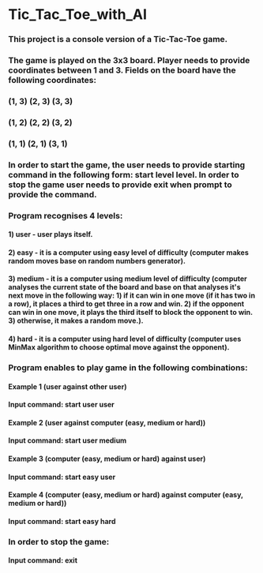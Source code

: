 # Tic_Tac_Toe_with_AI

### This project is a console version of a Tic-Tac-Toe game.
### The game is played on the 3x3 board. Player needs to provide coordinates between 1 and 3. Fields on the board have the following coordinates:
### (1, 3) (2, 3) (3, 3)
### (1, 2) (2, 2) (3, 2)
### (1, 1) (2, 1) (3, 1)

### In order to start the game, the user needs to provide starting command in the following form: start level level. In order to stop the game user needs to provide exit when prompt to provide the command.
### Program recognises 4 levels:
#### 1) user - user plays itself.
#### 2) easy - it is a computer using easy level of difficulty (computer makes random moves base on random numbers generator).
#### 3) medium - it is a computer using medium level of difficulty (computer analyses the current state of the board and base on that analyses it's next move in the following way: 1) if it can win in one move (if it has two in a row), it places a third to get three in a row and win. 2) if the opponent can win in one move, it plays the third itself to block the opponent to win. 3) otherwise, it makes a random move.).
#### 4) hard - it is a computer using hard level of difficulty (computer uses MinMax algorithm to choose optimal move against the opponent).

### Program enables to play game in the following combinations:

#### Example 1 (user against other user)
#### Input command: start user user

#### Example 2 (user against computer (easy, medium or hard))
#### Input command: start user medium

#### Example 3 (computer (easy, medium or hard) against user)
#### Input command: start easy user

#### Example 4 (computer (easy, medium or hard) against computer (easy, medium or hard))
#### Input command: start easy hard

### In order to stop the game:
#### Input command: exit
